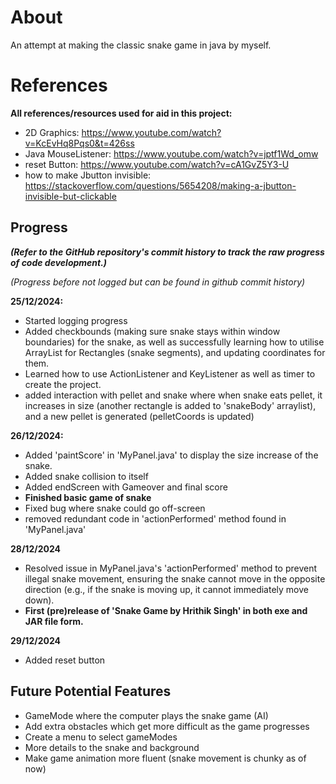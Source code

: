# About
An attempt at making the classic snake game in java by myself.

# References
**All references/resources used for aid in this project:**
- 2D Graphics: https://www.youtube.com/watch?v=KcEvHq8Pqs0&t=426ss
-  Java MouseListener: https://www.youtube.com/watch?v=jptf1Wd_omw
- reset Button: https://www.youtube.com/watch?v=cA1GvZ5Y3-U
- how to make Jbutton invisible: https://stackoverflow.com/questions/5654208/making-a-jbutton-invisible-but-clickable


## Progress
***(Refer to the GitHub repository's commit history to track the raw progress of code development.)***

*(Progress before not logged but can be found in github commit history)*

**25/12/2024:** 
- Started logging progress
- Added checkbounds (making sure snake stays within window boundaries) for the snake, as well as successfully learning how to utilise ArrayList for Rectangles (snake segments), and updating coordinates for them.
- Learned how to use ActionListener and KeyListener as well as timer to create the project.
- added interaction with pellet and snake where when snake eats pellet, it increases in size (another rectangle is added to 'snakeBody' arraylist), and a new pellet is generated (pelletCoords is updated)

**26/12/2024:**
- Added 'paintScore' in 'MyPanel.java' to display the size increase of the snake.
- Added snake collision to itself
- Added endScreen with Gameover and final score
- **Finished basic game of snake**
- Fixed bug where snake could go off-screen
- removed redundant code in 'actionPerformed' method found in 'MyPanel.java'

**28/12/2024**
- Resolved issue in MyPanel.java's 'actionPerformed' method to prevent illegal snake movement, ensuring the snake cannot move in the opposite direction (e.g., if the snake is moving up, it cannot immediately move down).
- **First (pre)release of 'Snake Game by Hrithik Singh' in both exe and JAR file form.**


**29/12/2024**
- Added reset button

## Future Potential Features
- GameMode where the computer plays the snake game (AI)
- Add extra obstacles which get more difficult as the game progresses
- Create a menu to select gameModes
- More details to the snake and background
- Make game animation more fluent (snake movement is chunky as of now)
